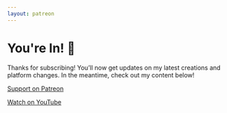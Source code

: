 ```yaml
---
layout: patreon
---
```


<h1 class="text-3xl font-semibold text-cyan-600">You're In! 🎉</h1>
<p class="text-gray-600 mt-4 max-w-md mx-auto leading-relaxed">
    Thanks for subscribing! You’ll now get updates on my latest creations and platform changes.
    In the meantime, check out my content below!
</p>

<!-- Patreon Button -->
<a href="https://www.patreon.com/josh_around" target="_blank"
    class="mt-6 inline-block w-full bg-pink-500 text-white font-semibold py-3 rounded-md hover:bg-pink-400 transition">
    Support on Patreon
</a>

<!-- YouTube Button -->
<a href="https://www.youtube.com/@josh_around" target="_blank"
    class="mt-4 inline-block w-full bg-indigo-500 text-white font-semibold py-3 rounded-md hover:bg-indigo-400 transition">
    Watch on YouTube
</a>
